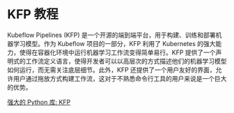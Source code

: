 # KFP 教程

<show-structure depth="3"/>

Kubeflow Pipelines (KFP) 是一个开源的端到端平台，用于构建、训练和部署机器学习模型。作为 Kubeflow 项目的一部分，KFP 利用了 Kubernetes 的强大能力，使得在容器化环境中运行机器学习工作流变得简单易行。KFP 提供了一个声明式的工作流定义语言，使得开发者可以以高层次的方式描述他们的机器学习模型如何运行，而无需关注底层细节。此外，KFP 还提供了一个用户友好的界面，允许用户通过拖放方式构建工作流，这对于不熟悉命令行工具的用户来说是一个巨大的优势。

<seealso>
<category ref="ref_docs">
    <a href="https://mp.weixin.qq.com/s/nqRubZvp55fm5lAVmDZqrA">强大的 Python 库: KFP</a>
</category>
<category ref="ref_github">
</category>
<category ref="ref_issues">
</category>
<category ref="ref_hf">
</category>
<category ref="ref_ms">
</category>
</seealso>
